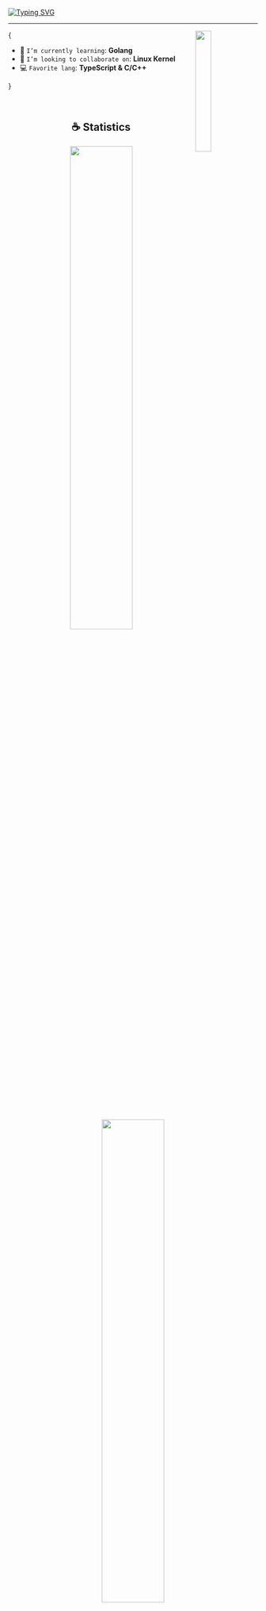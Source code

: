 [![Typing SVG](https://readme-typing-svg.demolab.com?font=Fira+Code&size=22&duration=3000&pause=1998&color=FFFFFF&center=true&vCenter=true&width=940&lines=%F0%9F%91%8B+Hi+there%2C+I'm+Carlos+Sandoval)](https://git.io/typing-svg)

<hr/>

<img align='right' src='https://octodex.github.com/images/privateinvestocat.jpg' width='25%'>

{

- 🌱 `I’m currently learning`: **Golang**
- 👯 `I’m looking to collaborate on`: **Linux Kernel**
- 💻 `Favorite lang`: **TypeScript & C/C++**

}

<br/>

<h2 align="center">☕ Statistics</h2>

<p align="center">
  <img height="50%" width="auto" src ="https://github-readme-stats-blond-eta.vercel.app/api?username=CarlosSandoval-03&theme=synthwave&hide_border=true&include_all_commits=true&count_private=true">
</p>
<p align="center">
  <img height="50%" width="auto" src ="https://github-readme-stats-blond-eta.vercel.app/api/top-langs/?username=CarlosSandoval-03&theme=synthwave&langs_count=6&card_width=450&hide_border=true&include_all_commits=true&count_private=true&layout=compact&hide=tex,css,handlebars,html,jupyter%20notebook">
</p>
<p align="center">
  <img src="https://github-readme-streak-stats.herokuapp.com/?user=CarlosSandoval-03&theme=synthwave&hide_border=true">
</p>

<p align="center">
    <img src="https://github-profile-trophy.vercel.app/?username=CarlosSandoval-03&theme=radical&no-frame=true&no-bg=true"/>
</p>

<h2 align="center">🌱 My Skills</h2>

<h4 align="center">💻 Programming languages (and other cool stuff)</h4>

<p align="center">
<!-- <a href="https://github.com/search?q=user%3ACarlosSandoval-03+language%3Ahtml"><img alt="HTML" src=""></a> -->
<a href="https://github.com/search?q=user%3ACarlosSandoval-03+language%3AC"><img alt="C" src="https://img.shields.io/badge/c-%2300599C.svg?logo=c&logoColor=white"></a>
<a href="https://github.com/search?q=user%3ACarlosSandoval-03+language%3AC%2B%2B"><img alt="C++" src="https://img.shields.io/badge/c++-%2300599C.svg?logo=c%2B%2B&logoColor=white"></a>
<a href="https://github.com/search?q=user%3ACarlosSandoval-03+language%3Ahtml"><img alt="HTML" src="https://img.shields.io/badge/HTML-E34F26.svg?logo=html5&logoColor=white"></a>
<a href="https://github.com/search?q=user%3ACarlosSandoval-03+language%3Acss"><img alt="CSS" src="https://img.shields.io/badge/CSS-1572B6.svg?logo=css3&logoColor=white"></a>
<a href="https://github.com/search?q=user%3ACarlosSandoval-03+language%3Ajavascript"><img alt="JavaScript" src="https://img.shields.io/badge/JavaScript-F7DF1E.svg?logo=javascript&logoColor=black"></a>
<a href="https://github.com/search?q=user%3ACarlosSandoval-03+language%3AtypeScript"><img alt="TypeScript" src="https://img.shields.io/badge/TypeScript-007ACC.svg?logo=typescript&logoColor=white"></a>
<a href="https://github.com/search?q=user%3ACarlosSandoval-03+language%3Ajava"><img alt="Java" src="https://custom-icon-badges.demolab.com/badge/Java-007396.svg?logo=java&logoColor=white"></a>
<a href="https://github.com/search?q=user%3ACarlosSandoval-03+language%3Ajavascript"><img alt="Node.js" src="https://img.shields.io/badge/Node.js-43853D.svg?logo=node.js&logoColor=white"></a>
<a href="https://github.com/search?q=user%3ACarlosSandoval-03+language%3Apython"><img alt="Python" src="https://img.shields.io/badge/Python-14354C.svg?logo=python&logoColor=white"></a>
<a href="https://github.com/search?q=user%3ACarlosSandoval-03+language%3Arust"><img alt="Rust" src="https://img.shields.io/badge/Rust-000000.svg?logo=rust&logoColor=white"></a>
<a href="https://github.com/search?q=user%3ACarlosSandoval-03+language%3Asql"><img alt="SQL" src="https://custom-icon-badges.demolab.com/badge/SQL-025E8C.svg?logo=database&logoColor=white"></a>
<a href="https://github.com/search?q=user%3ACarlosSandoval-03+language%3Amarkdown"><img alt="Markdown" src="https://img.shields.io/badge/Markdown-000000.svg?logo=markdown&logoColor=white"></a>
<a href="https://github.com/search?q=user%3ACarlosSandoval-03+language%3Alatex"><img alt="Latex" src="https://img.shields.io/badge/latex-%23008080.svg?logo=latex&logoColor=white"></a>
<a href="https://github.com/search?q=user%3ACarlosSandoval-03+language%3Azig"><img alt="Zig" src="https://img.shields.io/badge/Zig-%23F7A41D.svg?logo=zig&logoColor=white"></a>
<a href="https://github.com/search?q=user%3ACarlosSandoval-03+language%3AC%2B%2B"><img alt="Arduino" src="https://img.shields.io/badge/-Arduino-00979D?logo=Arduino&logoColor=white"></a>
</p>

<h4 align="center">📚 Frameworks and Libraries</h4>

<p align="center">
<a href="#"><img alt="AdonisJS" src="https://img.shields.io/badge/adonisjs-%23220052.svg?logo=adonisjs&logoColor=white"></a>
<a href="#"><img alt="Express.js" src="https://img.shields.io/badge/Express-404d59.svg?logo=express&logoColor=white"></a>
<a href="#"><img alt="Flask" src="https://img.shields.io/badge/flask-%23000.svg?logo=flask&logoColor=white"></a>
<a href="#"><img alt="GitHub Actions" src="https://img.shields.io/badge/GitHub%20Actions-2671E5.svg?logo=github%20actions&logoColor=white"></a>
<a href="#"><img alt="Jest" src="https://img.shields.io/badge/-jest-%23C21325?logo=jest&logoColor=white"></a>
<a href="#"><img alt="JUnit" src="https://custom-icon-badges.demolab.com/badge/JUnit-25A162.svg?logo=check-circle&logoColor=white"></a>
<a href="#"><img alt="JWT/JSON Web Tokn" src="https://img.shields.io/badge/JWT-black?logo=JSON%20web%20tokens"></a>
<a href="#"><img alt="Manjaro" src="https://img.shields.io/badge/Manjaro-35BF5C?logo=Manjaro&logoColor=white"></a>
<a href="#"><img alt="NextJS" src="https://img.shields.io/badge/NextJS-000000.svg?logo=nextdotjs&logoColor=white"></a>
<a href="#"><img alt="P5js" src="https://img.shields.io/badge/p5.js-ED225D?logo=p5.js&logoColor=FFFFFF"></a>
<a href="#"><img alt="React" src="https://img.shields.io/badge/React-61DAFB.svg?logo=react&logoColor=black"></a>
<a href="#"><img alt="Tauri" src="https://img.shields.io/badge/Tauri-24C8DB.svg?logo=tauri&logoColor=white"></a>
</p>

<h4 align="center">⚙ Software</h4>

<p align="center">
<a href="#"><img alt="CLion" src="https://img.shields.io/badge/CLion-black?logo=clion&logoColor=white"></a>
<a href="#"><img alt="Docker" src="https://img.shields.io/badge/docker-%230db7ed.svg?logo=docker&logoColor=white"></a>
<a href="#"><img alt="Git" src="https://img.shields.io/badge/Git-F05033.svg?logo=git&logoColor=white"></a>
<a href="#"><img alt="IntelliJ IDEA" src="https://img.shields.io/badge/IntelliJIDEA-000000.svg?logo=intellij-idea&logoColor=white"></a>
<a href="#"><img alt="Insomnia" src="https://img.shields.io/badge/Insomnia-4000BF.svg?logo=insomnia&logoColor=white"></a>
<a href="#"><img alt="Jira" src="https://img.shields.io/badge/jira-%230A0FFF.svg?logo=jira&logoColor=white"></a>
<a href="#"><img alt="Neovim" src="https://img.shields.io/badge/NeoVim-%2357A143.svg?&logo=neovim&logoColor=white"></a>
<a href="#"><img alt="Notion" src="https://img.shields.io/badge/Notion-010101.svg?logo=notion&logoColor=white"></a>
<a href="#"><img alt="OBS Studio" src="https://img.shields.io/badge/-OBS-302E31?logo=obs-studio&logoColor=white"></a>
<a href="#"><img alt="SonarLint" src="https://img.shields.io/badge/SonarLint-CB2029?logo=SONARLINT&logoColor=white"></a>
<a href="#"><img alt="SonarQube" src="https://img.shields.io/badge/SonarQube-black?logo=sonarqube&logoColor=4E9BCD"></a>
<a href="#"><img alt="Swagger" src="https://img.shields.io/badge/-Swagger-%23Clojure?logo=swagger&logoColor=white"></a>
<a href="#"><img alt="Trello" src="https://img.shields.io/badge/Trello-0052CC.svg?logo=trello&logoColor=white"></a>
<a href="#"><img alt="Visual Studio Code" src="https://img.shields.io/badge/Visual%20Studio%20Code-0078d7.svg?logo=visual-studio-code&logoColor=white"></a>
</p>

<h4 align="center">☁ Cloud and Providers</h4>

<p align="center">
<a href="#"><img alt="Azure" src="https://img.shields.io/badge/azure-%230072C6.svg?logo=microsoftazure&logoColor=white"></a>
<a href="#"><img alt="GitHub Pages" src="https://img.shields.io/badge/GitHub%20Pages-327FC7.svg?logo=github&logoColor=white"></a>
<a href="#"><img alt="Heroku" src="https://img.shields.io/badge/heroku-%23430098.svg?logo=heroku&logoColor=white"></a>
<a href="#"><img alt="MariaDB" src="https://img.shields.io/badge/MariaDB-003545.svg?logo=mariadb&logoColor=white"></a>
<a href="#"><img alt="MongoDB" src="https://img.shields.io/badge/MongoDB-47A248.svg?logo=mongodb&logoColor=white"></a>
<a href="#"><img alt="MySQL" src="https://img.shields.io/badge/MySQL-00f.svg?logo=mysql&logoColor=white"></a>
<a href="#"><img alt="Postgres" src="https://img.shields.io/badge/postgres-%23316192.svg?&logo=postgresql&logoColor=white"></a>
<a href="#"><img alt="Vercel" src="https://img.shields.io/badge/Vercel-000000.svg?logo=vercel&logoColor=white"></a>
</p>

<h2 align="center">📱 Socials</h2>

<p align="center">
<a href="https://www.instagram.com/carlos.sandovalc/"><img alt="Instagram" src="https://img.shields.io/badge/Instagram-%23E4405F.svg?logo=Instagram&logoColor=white"></a>
<a href="https://www.linkedin.com/in/csandovalc"><img alt="LinkedIn" src="https://img.shields.io/badge/linkedin-%230077B5.svg?logo=linkedin&logoColor=white"></a>
<a href="https://stackoverflow.com/users/14929664/carlossandoval-03"><img alt="StackOverflow" src="https://img.shields.io/badge/-Stackoverflow-FE7A16?logo=stack-overflow&logoColor=white"></a>
<a href="https://twitter.com/SandovalCarlosC"><img alt="Twitter" src="https://img.shields.io/badge/Twitter-%231DA1F2.svg?logo=Twitter&logoColor=white"></a>
</p>
